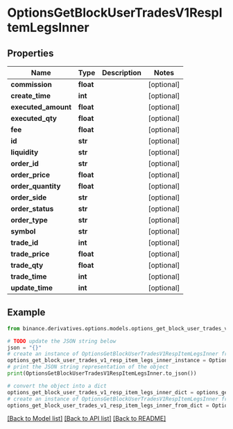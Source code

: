 # OptionsGetBlockUserTradesV1RespItemLegsInner


## Properties

Name | Type | Description | Notes
------------ | ------------- | ------------- | -------------
**commission** | **float** |  | [optional] 
**create_time** | **int** |  | [optional] 
**executed_amount** | **float** |  | [optional] 
**executed_qty** | **float** |  | [optional] 
**fee** | **float** |  | [optional] 
**id** | **str** |  | [optional] 
**liquidity** | **str** |  | [optional] 
**order_id** | **str** |  | [optional] 
**order_price** | **float** |  | [optional] 
**order_quantity** | **float** |  | [optional] 
**order_side** | **str** |  | [optional] 
**order_status** | **str** |  | [optional] 
**order_type** | **str** |  | [optional] 
**symbol** | **str** |  | [optional] 
**trade_id** | **int** |  | [optional] 
**trade_price** | **float** |  | [optional] 
**trade_qty** | **float** |  | [optional] 
**trade_time** | **int** |  | [optional] 
**update_time** | **int** |  | [optional] 

## Example

```python
from binance.derivatives.options.models.options_get_block_user_trades_v1_resp_item_legs_inner import OptionsGetBlockUserTradesV1RespItemLegsInner

# TODO update the JSON string below
json = "{}"
# create an instance of OptionsGetBlockUserTradesV1RespItemLegsInner from a JSON string
options_get_block_user_trades_v1_resp_item_legs_inner_instance = OptionsGetBlockUserTradesV1RespItemLegsInner.from_json(json)
# print the JSON string representation of the object
print(OptionsGetBlockUserTradesV1RespItemLegsInner.to_json())

# convert the object into a dict
options_get_block_user_trades_v1_resp_item_legs_inner_dict = options_get_block_user_trades_v1_resp_item_legs_inner_instance.to_dict()
# create an instance of OptionsGetBlockUserTradesV1RespItemLegsInner from a dict
options_get_block_user_trades_v1_resp_item_legs_inner_from_dict = OptionsGetBlockUserTradesV1RespItemLegsInner.from_dict(options_get_block_user_trades_v1_resp_item_legs_inner_dict)
```
[[Back to Model list]](../README.md#documentation-for-models) [[Back to API list]](../README.md#documentation-for-api-endpoints) [[Back to README]](../README.md)


